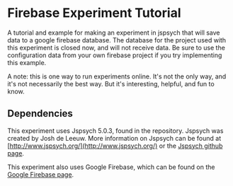 # Firebase Experiment Tutorial
A tutorial and example for making an experiment in jspsych that will save data to a google firebase database. The database for the project used with this experiment is closed now, and will not receive data. Be sure to use the configuration data from your own firebase project if you try implementing this example.

A note: this is one way to run experiments online. It's not the only way, and it's not necessarily the best way. But it's interesting, helpful, and fun to know.

## Dependencies

This experiment uses Jspsych 5.0.3, found in the repository. Jspsych was created by Josh de Leeuw. More information on Jspsych can be found at [http://www.jspsych.org/](http://www.jspsych.org/) or the [Jspsych github page](https://github.com/jodeleeuw/jsPsych/).

This experiment also uses Google Firebase, which can be found on the [Google Firebase page](https://firebase.google.com/).

